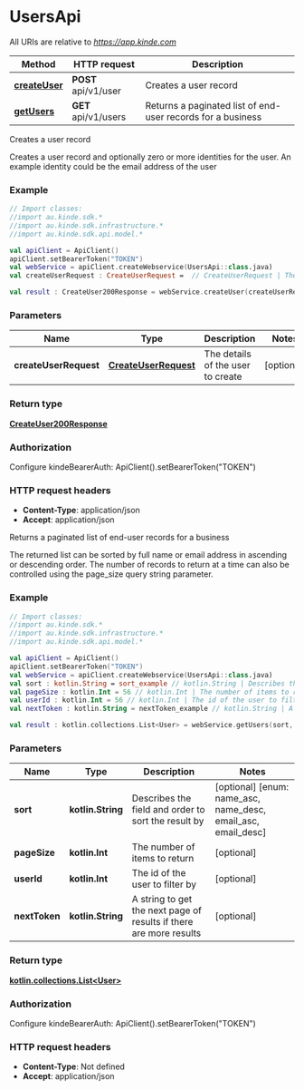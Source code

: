 # UsersApi

All URIs are relative to *https://app.kinde.com*

Method | HTTP request | Description
------------- | ------------- | -------------
[**createUser**](UsersApi.md#createUser) | **POST** api/v1/user | Creates a user record
[**getUsers**](UsersApi.md#getUsers) | **GET** api/v1/users | Returns a paginated list of end-user records for a business



Creates a user record

Creates a user record and optionally zero or more identities for the user. An example identity could be the email address of the user 

### Example
```kotlin
// Import classes:
//import au.kinde.sdk.*
//import au.kinde.sdk.infrastructure.*
//import au.kinde.sdk.api.model.*

val apiClient = ApiClient()
apiClient.setBearerToken("TOKEN")
val webService = apiClient.createWebservice(UsersApi::class.java)
val createUserRequest : CreateUserRequest =  // CreateUserRequest | The details of the user to create

val result : CreateUser200Response = webService.createUser(createUserRequest)
```

### Parameters

Name | Type | Description  | Notes
------------- | ------------- | ------------- | -------------
 **createUserRequest** | [**CreateUserRequest**](CreateUserRequest.md)| The details of the user to create | [optional]

### Return type

[**CreateUser200Response**](CreateUser200Response.md)

### Authorization


Configure kindeBearerAuth:
    ApiClient().setBearerToken("TOKEN")

### HTTP request headers

 - **Content-Type**: application/json
 - **Accept**: application/json


Returns a paginated list of end-user records for a business

The returned list can be sorted by full name or email address in ascending or descending order. The number of records to return at a time can also be controlled using the page_size query string parameter. 

### Example
```kotlin
// Import classes:
//import au.kinde.sdk.*
//import au.kinde.sdk.infrastructure.*
//import au.kinde.sdk.api.model.*

val apiClient = ApiClient()
apiClient.setBearerToken("TOKEN")
val webService = apiClient.createWebservice(UsersApi::class.java)
val sort : kotlin.String = sort_example // kotlin.String | Describes the field and order to sort the result by
val pageSize : kotlin.Int = 56 // kotlin.Int | The number of items to return
val userId : kotlin.Int = 56 // kotlin.Int | The id of the user to filter by
val nextToken : kotlin.String = nextToken_example // kotlin.String | A string to get the next page of results if there are more results

val result : kotlin.collections.List<User> = webService.getUsers(sort, pageSize, userId, nextToken)
```

### Parameters

Name | Type | Description  | Notes
------------- | ------------- | ------------- | -------------
 **sort** | **kotlin.String**| Describes the field and order to sort the result by | [optional] [enum: name_asc, name_desc, email_asc, email_desc]
 **pageSize** | **kotlin.Int**| The number of items to return | [optional]
 **userId** | **kotlin.Int**| The id of the user to filter by | [optional]
 **nextToken** | **kotlin.String**| A string to get the next page of results if there are more results | [optional]

### Return type

[**kotlin.collections.List&lt;User&gt;**](User.md)

### Authorization


Configure kindeBearerAuth:
    ApiClient().setBearerToken("TOKEN")

### HTTP request headers

 - **Content-Type**: Not defined
 - **Accept**: application/json

